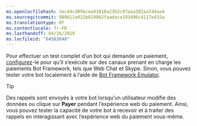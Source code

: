 ```yaml
---
ms.openlocfilehash: 3ac44cd05bcea93416a2362c97aaa382aa744aa4
ms.sourcegitcommit: 980612a922b8290b2faadaca193496c4117e415a
ms.translationtype: HT
ms.contentlocale: fr-FR
ms.lasthandoff: 04/26/2019
ms.locfileid: "64563648"
---
```

Pour effectuer un test complet d’un bot qui demande un paiement, [configurez](~/bot-service-manage-channels.md)-le pour qu’il s’exécute sur des canaux prenant en charge les paiements Bot Framework, tels que Web Chat et Skype. Sinon, vous pouvez tester votre bot localement à l’aide de [Bot Framework Emulator](~/bot-service-debug-emulator.md).

> [!TIP]
> Des rappels sont envoyés à votre bot lorsqu’un utilisateur modifie des données ou clique sur **Payer** pendant l’expérience web du paiement. Ainsi, vous pouvez tester la capacité de votre bot à recevoir et à traiter des rappels en interagissant avec l’expérience web du paiement vous-même.
